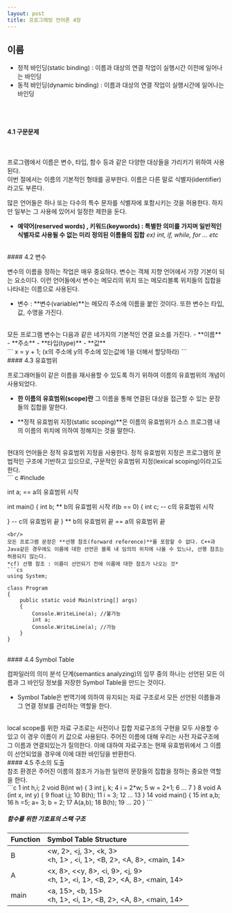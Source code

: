```yaml
---
layout: post
title: 프로그래밍 언어론 4장
---
```

## 이름
- 정적 바인딩(static binding) : 이름과 대상의 연결 작업이 실행시간 이전에 일어나는 바인딩
- 동적 바인딩(dynamic binding) : 이름과 대상의 연결 작업이 실행시간에 일어나는 바인딩
<br/>
<br/>

#### 4.1 구문문제
<br/>


프로그램에서 이름은 변수, 타입, 함수 등과 같은 다양한 대상들을 가리키기 위하여 사용된다. <br/>이번 절에서는 이름의 기본적인 형태를 공부한다. 이름은 다른 말로 식별자(identifier)라고도 부른다.

많은 언어들은 하나 또는 다수의 특수 문자를 식별자에 포함시키는 것을 허용한다. 하지만 일부는 그 사용에 있어서 일정한 제한을 둔다.

- **예약어(reserved words) , 키워드(keywords) : 특별한 의미를 가지며 일반적인 식별자로 사용될 수 없는 미리 정의된 이름들의 집합**
*ex) int, if, while, for ... etc*
<br/>
#### 4.2 변수
<br/>

변수의 이름을 정하는 작업은 매우 중요하다. 변수는 객체 지향 언어에서 가장 기본이 되는 요소이다. 이런 언어들에서 변수는 메모리의 위치 또는 메모리블록 위치들의 집합을 나타내는 이름으로 사용된다.
<br/>
- 변수 : **변수(variable)**는 메모리 주소에 이름을 붙인 것이다. 또한 변수는 타입, 값, 수명을 가진다.
<br/>
모든 프로그램 변수는 다음과 같은 네가지의 기본적인 연결 요소를 가진다.
- **이름**
- **주소**
- **타입(type)**
- **값**
<br/>
```
  x = y + 1;
  (x의 주소에 y의 주소에 있는값에 1을 더해서 할당하라)
```
<br/>
#### 4.3 유효범위
<br/>

프로그래머들이 같은 이름을 재사용할 수 있도록 하기 위하여 이름의 유효범위의 개념이 사용되었다.
<br/>
- **한 이름의 유효범위(scope)란** 그 이름을 통해 연결된 대상을 접근할 수 있는 문장들의 집합을 말한다.

- **정적 유효범위 지정(static scoping)**은 이름의 유효범위가 소스 프로그램 내의 이름의 위치에 의하여 정해지는 것을 말한다.
<br/>
현대의 언어들은 정적 유효범위 지정을 사용한다. 정적 유효범위 지정은 프로그램의 문법적인 구조에 기반하고 있으므로, 구문적인 유효범위 지정(lexical scoping)이라고도 한다.
<br/>
``` c
#include <iostream>

int a; == a의 유효범위 시작

int main() {
  int b; ** b의 유효범위 시작
  if(b == 0) {
    int c; -- c의 유효범위 시작

  } -- c의 유효범위 끝
} ** b의 유효범위 끝
== a의 유효범위 끝
```
<br/>
모든 프로그램 문장은 **선행 참조(forward reference)**를 포함할 수 없다. C++과 Java같은 경우에도 이름에 대한 선언은 블록 내 임의의 위치에 나올 수 있느나, 선행 참조는 허용되지 않는다.
*cf) 선행 참조 : 이름이 선언되기 전에 이름에 대한 참조가 나오는 것*
```cs
using System;

class Program
{
    public static void Main(string[] args)
    {
        Console.WriteLine(a); //불가능
        int a;
        Console.WriteLine(a); //가능
    }
}
```
<br/>
#### 4.4 Symbol Table
<br/>


컴파일러의 의미 분석 단계(semantics analyzing)의 임무 중의 하나는 선언된 모든 이름과 그 바인딩 정보를 저장한 Symbol Table을 만드는 것이다.
<br/>
- Symbol Table은 번역기에 의하여 유지되는 자료 구조로서 모든 선언된 이름들과 그 연결 정보를 관리하는 역할을 한다.
<br/>
local scope를 위한 자료  구조로는 사전이나 집합 자료구조의 구현을 모두 사용할 수 있고 이 경우 이름이 키 값으로 사용된다. 주어진 이름에 대해 우리는 사전 자료구조에 그 이름과 연결되있는가 질의한다. 이에 대하여 자료구조는 현재 유효범위에서 그 이름이 선언되었을 경우에 이에 대한 바인딩을 반환한다.
<br/>
#### 4.5 주소의 도출
<br/>
  참조 환경은 주어진 이름의 참조가 가능한 일련의 문장들의 집합을 정하는 중요한 역할을 한다.
<br/>
```c
1   int h,i;
2   void B(int w) {
3     int j, k;
4     i = 2*w;
5     w = 2+1;
6     ...
7   }
8   void A (int x, int y) {
9     float i,j;
10    B(h);
11    i = 3;
12    ...
13  }
14  void main() {
15    int a,b;
16    h =5; a= 3; b = 2;
17    A(a,b);
18    B(h);
19    ...
20 }
```
<br/>

##### 함수를 위한 기호표의 스택 구조

| Function     | Symbol Table Structure|
| :- | :- |
|B|<w, 2>, <j, 3>, <k, 3> <br/> <h, 1> , <i, 1>, <B, 2>, <A, 8>, <main, 14>|
|A|<x, 8>, <<y, 8>, <i, 9>, <j, 9> <br/><h, 1>, <i, 1>, <B, 2>, <A, 8>, <main, 14>|
|main|<a, 15>, <b, 15><br/><h, 1>, <i, 1>, <B, 2>, <A, 8>, <main, 14>|
